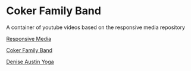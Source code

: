 Coker Family Band
====

A container of youtube videos based on the responsive media repository  

[Responsive Media](http://donirby.net/responsive)

[Coker Family Band](http://donirby.net/coker)

[Denise Austin Yoga](http://donirby.com/austin)

